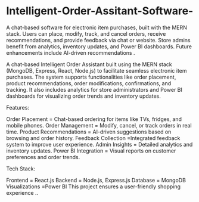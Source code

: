 # Intelligent-Order-Assitant-Software-
A chat-based software for electronic item purchases, built with the MERN stack. Users can place, modify, track, and cancel orders, receive recommendations, and provide feedback via chat or website. Store admins benefit from analytics, inventory updates, and Power BI dashboards. Future enhancements include AI-driven recommendations .


A chat-based Intelligent Order Assistant built using the MERN stack (MongoDB, Express, React, Node.js) to facilitate seamless electronic item purchases. The system supports functionalities like order placement, product recommendations, order modifications, confirmations, and tracking. It also includes analytics for store administrators and Power BI dashboards for visualizing order trends and inventory updates.

Features:

Order Placement = Chat-based ordering for items like TVs, fridges, and mobile phones.
Order Management =  Modify, cancel, or track orders in real time.
Product Recommendations = AI-driven suggestions based on browsing and order history.
Feedback Collection =Integrated feedback system to improve user experience.
Admin Insights = Detailed analytics and inventory updates.
Power BI Integration = Visual reports on customer preferences and order trends.

Tech Stack:

Frontend = React.js
Backend = Node.js, Express.js
Database = MongoDB
Visualizations =Power BI
This project ensures a user-friendly shopping experience ..

